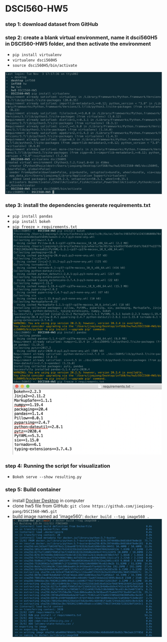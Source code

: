 # DSCI560-HW5

### step 1: download dataset from GitHub

### step 2: create a blank virtual environment, name it dsci560H5 in DSCI560-HW5 folder, and then activate the environment
- `pip install virtualenv`
- `virtualenv dsci560H5`
- `source dsci560H5/bin/activate`

![data](https://github.com/jieqiong-pang/DSCI560-HW5/blob/main/Screenshot1.png)

### step 3: install the dependencies generate requirements.txt
- `pip install pandas`
- `pip install bokeh`
- `pip freeze > requirements.txt`
![data](https://github.com/jieqiong-pang/DSCI560-HW5/blob/main/Screenshot2.png)
![data](https://github.com/jieqiong-pang/DSCI560-HW5/blob/main/Screenshot3.png)

### step 4: Running the script for visualization
- `Bokeh serve --show resulting.py`

### step 5: Build container
- install [Docker Desktop](https://www.docker.com/products/docker-desktop) in computer
- clone hw5 file from GitHub: `git clone https://github.com/jieqiong-pang/DSCI560-HW5.git`
- build image named ad 'image560': `docker build --tag image560 .`
![data](https://github.com/jieqiong-pang/DSCI560-HW5/blob/main/Screenshot4.png)
